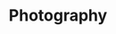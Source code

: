 ---
title: 'Photography'
description: 'Est nulla tempor aliqua ullamco enim aute fugiat velit laboris quis.'
faIcon: 'camera'
---